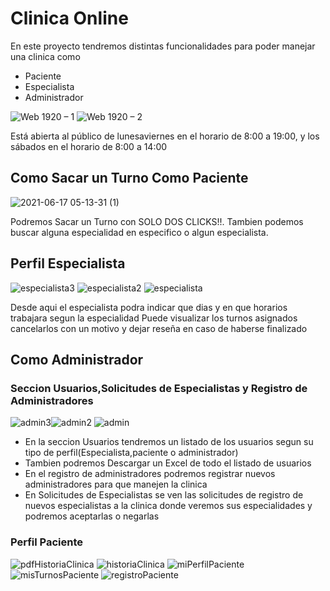 # Clinica Online

<p>En este proyecto tendremos distintas funcionalidades para poder manejar una clinica como</p>

<ul>
<li>Paciente</li>
<li>Especialista</li>
<li>Administrador</li>
</ul>

![Web 1920 – 1](https://user-images.githubusercontent.com/52363833/145280884-18e6f56b-c2ad-47e8-b751-acfbe8e0d7ee.png)
![Web 1920 – 2](https://user-images.githubusercontent.com/52363833/145280901-bfe51d5a-8cd8-4334-a780-3fbc110b51ac.png)


Está abierta al público de lunesaviernes en el horario de 8:00 a 19:00, y los sábados en el horario de 8:00 a 14:00

<h2>Como Sacar un Turno Como Paciente</h2>

![2021-06-17 05-13-31 (1)](https://user-images.githubusercontent.com/52363833/122360851-19e75100-cf2d-11eb-9f5f-d3fcee94ee2d.gif)


Podremos Sacar un Turno con SOLO DOS CLICKS!!. Tambien podemos buscar alguna especialidad en especifico o algun especialista.


<h2>Perfil Especialista</h2>

![especialista3](https://user-images.githubusercontent.com/52363833/122361976-1ef8d000-cf2e-11eb-9b35-4fc1956ffa23.PNG)
![especialista2](https://user-images.githubusercontent.com/52363833/122361979-1f916680-cf2e-11eb-8b9b-bb19b2948b29.PNG)
![especialista](https://user-images.githubusercontent.com/52363833/122361982-2029fd00-cf2e-11eb-8f41-399f62341462.PNG)


Desde aqui el especialista podra indicar que dias y en que horarios trabajara segun la especialidad
Puede visualizar los turnos asignados cancelarlos con un motivo y dejar reseña en caso de haberse finalizado


<h2>Como Administrador</h2>
<h3>Seccion Usuarios,Solicitudes de Especialistas y Registro de Administradores</h3>

![admin3](https://user-images.githubusercontent.com/52363833/122363358-413f1d80-cf2f-11eb-8cc9-f6c6ad7c744d.PNG)![admin2](https://user-images.githubusercontent.com/52363833/122363365-42704a80-cf2f-11eb-90ae-8f192f882608.PNG)
![admin](https://user-images.githubusercontent.com/52363833/122363368-42704a80-cf2f-11eb-9c28-e2e1bd2c3ee2.PNG)


<ul>
<li>En la seccion Usuarios tendremos un listado de los usuarios segun su tipo de perfil(Especialista,paciente o administrador)</li>
<li>Tambien podremos Descargar un Excel de todo el listado de usuarios</li>
<li>En el registro de administradores podremos registrar nuevos administradores para que manejen la clinica</li>
<li>En Solicitudes de Especialistas se ven las solicitudes de registro de nuevos especialistas a la clinica donde veremos sus especialidades y podremos aceptarlas o negarlas</li>

</ul>

<h3>Perfil Paciente</h3>

![pdfHistoriaClinica](https://user-images.githubusercontent.com/52363833/122363708-8b280380-cf2f-11eb-8a5e-9555407e5943.png)
![historiaClinica](https://user-images.githubusercontent.com/52363833/122363712-8c593080-cf2f-11eb-9c25-992c23628381.png)
![miPerfilPaciente](https://user-images.githubusercontent.com/52363833/122363715-8cf1c700-cf2f-11eb-91f5-7d4c37b78d94.png)
![misTurnosPaciente](https://user-images.githubusercontent.com/52363833/122363722-8e22f400-cf2f-11eb-863f-bf838caed67f.png)
![registroPaciente](https://user-images.githubusercontent.com/52363833/122363728-8f542100-cf2f-11eb-977c-cfc5ae1f52d7.png)
